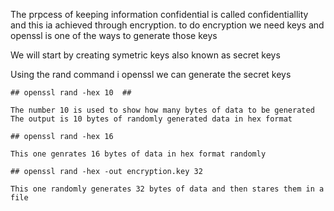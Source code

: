 The prpcess of keeping information confidential is called confidentiallity and this ia achieved through encryption.
to do encryption we need keys and openssl is one of the ways to generate those keys


We will start by creating symetric keys also known as secret keys


Using the rand command i openssl we can generate the secret keys 

    ## openssl rand -hex 10  ## 

    The number 10 is used to show how many bytes of data to be generated  
    The output is 10 bytes of randomly generated data in hex format

    ## openssl rand -hex 16

    This one genrates 16 bytes of data in hex format randomly

    ## openssl rand -hex -out encryption.key 32

    This one randomly generates 32 bytes of data and then stares them in a file 

